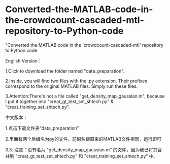 # Converted-the-MATLAB-code-in-the-crowdcount-cascaded-mtl-repository-to-Python-code
"Converted the MATLAB code in the 'crowdcount-cascaded-mtl' repository to Python code

English Version：

1.Click to download the folder named "data_preparation".

2.Inside, you will find two files with the .py extension. Their prefixes correspond to the original MATLAB files. Simply run these files.

3.Attention:There's not a file called "get_density_map_gaussian.m", because I put it together into "creat_gt_test_set_shtech.py" & "creat_training_set_shtech.py".

中文版本：

1.点击下载文件夹“data_preparation”

2.里面有两个后缀名为py的文件，前缀名跟原来的MATLAB文件相同，运行即可

3.3. 注意：没有名为 "get_density_map_gaussian.m" 的文件，因为我已将其合并到 "creat_gt_test_set_shtech.py" 和 "creat_training_set_shtech.py" 中。
